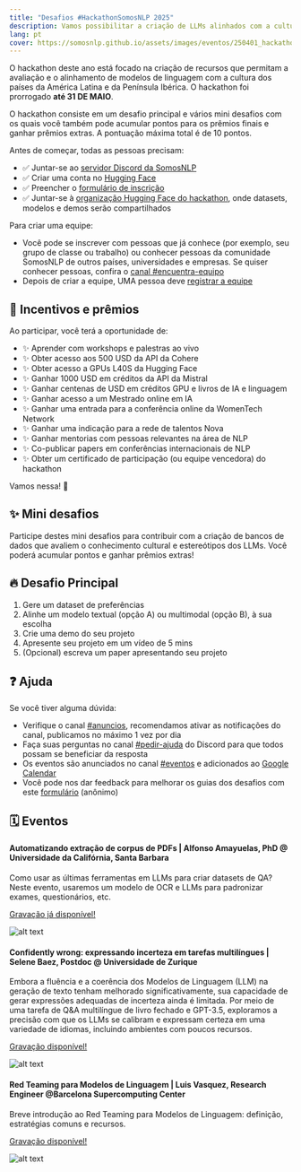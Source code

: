 ```yaml
---
title: "Desafios #HackathonSomosNLP 2025"
description: Vamos possibilitar a criação de LLMs alinhados com a cultura da LATAM e da Península Ibérica.
lang: pt
cover: https://somosnlp.github.io/assets/images/eventos/250401_hackathon_sinfecha.jpg
---
```


<script setup>
import ChallengesGrid from '../../../../src/components/ChallengesGrid.vue'

const miniChallenges = [
  {
    title: "Exames (INCLUDE)",
    description: "Procure exames de múltipla escolha do seu país para avaliar o conhecimento dos LLMs. Priorize exames em idiomas diferentes do espanhol e/ou focados em temas culturais (por exemplo, história, literatura).",
    dates: "9 de abril - 31 de maio (PRORROGADO)",
    points: "1 ponto",
    requirements: "Saber pesquisar na internet",
    link: "https://somosnlp.org/pt/hackathon/retos/include",
    cover: "https://somosnlp.github.io/assets/images/eventos/250401_hackathon_sinfecha.jpg"
  },
  {
    title: "Estereótipos",
    description: "Compartilhe e avalie estereótipos para ajudar a mitigar vieses dos LLMs.",
    dates: "9 de abril - 15 de maio (PRORROGADO)",
    points: "1 ponto",
    requirements: "Ter vivido em sociedade",
    link: "https://somosnlp.org/pt/hackathon/retos/estereotipos",
    cover: "https://somosnlp.github.io/assets/images/eventos/250401_hackathon_sinfecha.jpg"
  },
  {
    title: "Perguntas Culturais (BLEND)",
    description: "Responda perguntas sobre seu país para avaliar o conhecimento cultural dos LLMs. Usaremos essas respostas para estender o benchmark aberto BLEND.",
    dates: "14 de abril - 31 de maio (PRORROGADO)",
    points: "2 pontos",
    requirements: "Ter vivido em sociedade",
    link: "https://somosnlp.org/pt/hackathon/retos/blend",
    cover: "https://somosnlp.github.io/assets/images/eventos/250401_hackathon_sinfecha.jpg"
  }
]

const mainChallenges = [
  {
    title: "1. Gere um Dataset de Preferências",
    description: "Projete prompts que avaliem a adequação cultural com seu país e escolha a melhor resposta em uma LLM Arena. Os prompts e as respostas serão coletados e compartilhados com todas as equipes participantes como dataset de preferências v0 para a fase de alinhamento.",
    dates: "14 de abril - 15 de maio (PRORROGADO)",
    points: "3 pontos",
    requirements: "Ter vivido em sociedade e querer entender bem o conceito de adequação cultural",
    link: "https://somosnlp.org/pt/hackathon/retos/preferencias",
    cover: "https://somosnlp.github.io/assets/images/eventos/250401_hackathon_sinfecha.jpg"
  },
  {
    title: "2.A. Alinhe um Modelo Textual (LLM)",
    description: "Processe, filtre e estenda o dataset de preferências v0 adaptando-o ao seu caso de uso. Use-o para alinhar um LLM usando técnicas de treinamento otimizado e alinhamento como LoRA, quantização e otimização direta de preferências (DPO).",
    dates: "21 de abril - 31 de maio (Máx. 2 semanas)",
    points: "3 pontos",
    requirements: "Saber programar",
    link: "https://somosnlp.org/pt/hackathon/retos/preferencias",
    cover: "https://somosnlp.github.io/assets/images/eventos/250401_hackathon_sinfecha.jpg"
  },
  {
    title: "2.B. Alinhe um Modelo Multimodal",
    description: "Gere um dataset de imagens e descrições usando a API da Cohere. Use-o para criar um modelo multimodal (VLLM) que gere descrições de imagens levando em conta o contexto usando as últimas técnicas de treinamento otimizado.",
    dates: "21 de abril - 31 de maio (Máx. 2 semanas)",
    points: "3 pontos",
    requirements: "Ter experiência em NLP",
    link: "https://somosnlp.org/pt/hackathon/retos/preferencias",
    cover: "https://somosnlp.github.io/assets/images/eventos/250401_hackathon_sinfecha.jpg"
  }
]

const finalChallenges = [
  {
    title: "3. Crie uma Demo",
    description: "Crie uma demo do seu projeto em um Space do Hugging Face para que todos possam ver seu trabalho.",
    dates: "Até 31 de maio (PRORROGADO)",
    points: "0,5 pontos",
    requirements: "Ter completado algum desafio principal",
    link: "https://somosnlp.org/pt/hackathon/retos/presentacion",
    cover: "https://somosnlp.github.io/assets/images/eventos/250401_hackathon_sinfecha.jpg"
  },
  {
    title: "4. Grave um Vídeo",
    description: "Grave um vídeo de 5 minutos apresentando seu projeto para o júri e o resto da comunidade.",
    dates: "Envio até 1 de junho (PRORROGADO)",
    points: "0,5 pontos",
    requirements: "Ter completado algum desafio principal",
    link: "https://somosnlp.org/pt/hackathon/retos/presentacion",
    cover: "https://somosnlp.github.io/assets/images/eventos/250401_hackathon_sinfecha.jpg"
  },
  {
    title: "5. (Opcional) Escreva um Paper",
    description: "Escreva um paper descrevendo seu projeto. Se você estiver interessado, podemos orientá-lo e ajudá-lo a enviá-lo para um workshop do LatinX in NLP.",
    dates: "A partir de junho",
    points: "0,5 pontos",
    requirements: "Ter completado algum desafio principal",
    link: "https://somosnlp.org/pt/hackathon/retos/presentacion",
    cover: "https://somosnlp.github.io/assets/images/eventos/250401_hackathon_sinfecha.jpg"
  }
]
</script>

O hackathon deste ano está focado na criação de recursos que permitam a avaliação e o alinhamento de modelos de linguagem com a cultura dos países da América Latina e da Península Ibérica. O hackathon foi prorrogado **até 31 DE MAIO**.

O hackathon consiste em um desafio principal e vários mini desafios com os quais você também pode acumular pontos para os prêmios finais e ganhar prêmios extras. A pontuação máxima total é de 10 pontos.

Antes de começar, todas as pessoas precisam:
- ✅ Juntar-se ao [servidor Discord da SomosNLP](https://discord.com/invite/my8w7JUxZR)
- ✅ Criar uma conta no [Hugging Face](https://huggingface.co/join)
- ✅ Preencher o [formulário de inscrição](https://forms.gle/bDaBC7XV3iu2trj59)
- ✅ Juntar-se à [organização Hugging Face do hackathon](https://huggingface.co/organizations/somosnlp-hackathon-2025/share/BMALwncoPyZLRdPuzwugnsDzXHsbLnjjGD), onde datasets, modelos e demos serão compartilhados

Para criar uma equipe:
- Você pode se inscrever com pessoas que já conhece (por exemplo, seu grupo de classe ou trabalho) ou conhecer pessoas da comunidade SomosNLP de outros países, universidades e empresas. Se quiser conhecer pessoas, confira o [canal #encuentra-equipo](https://discord.com/channels/938134488670675055/1082369575666073611)
- Depois de criar a equipe, UMA pessoa deve [registrar a equipe](https://forms.gle/mLKEURUXGiNhq31T9)

## 👏 Incentivos e prêmios

Ao participar, você terá a oportunidade de:
- ✨ Aprender com workshops e palestras ao vivo
- ✨ Obter acesso aos 500 USD da API da Cohere
- ✨ Obter acesso a GPUs L40S da Hugging Face
- ✨ Ganhar 1000 USD em créditos da API da Mistral
- ✨ Ganhar centenas de USD em créditos GPU e livros de IA e linguagem
- ✨ Ganhar acesso a um Mestrado online em IA
- ✨ Ganhar uma entrada para a conferência online da WomenTech Network
- ✨ Ganhar uma indicação para a rede de talentos Nova
- ✨ Ganhar mentorias com pessoas relevantes na área de NLP
- ✨ Co-publicar papers em conferências internacionais de NLP
- ✨ Obter um certificado de participação (ou equipe vencedora) do hackathon

Vamos nessa! 🚀


## ✨ Mini desafios

Participe destes mini desafios para contribuir com a criação de bancos de dados que avaliem o conhecimento cultural e estereótipos dos LLMs. Você poderá acumular pontos e ganhar prêmios extras!

<ChallengesGrid :challenges="miniChallenges" />

## 🔥 Desafio Principal

1. Gere um dataset de preferências
2. Alinhe um modelo textual (opção A) ou multimodal (opção B), à sua escolha
3. Crie uma demo do seu projeto
4. Apresente seu projeto em um vídeo de 5 mins
5. (Opcional) escreva um paper apresentando seu projeto

<ChallengesGrid :challenges="mainChallenges" />

<ChallengesGrid :challenges="finalChallenges" />

## ❓ Ajuda

Se você tiver alguma dúvida:
- Verifique o canal [#anuncios](https://discord.com/channels/938134488670675055/944255490748207115), recomendamos ativar as notificações do canal, publicamos no máximo 1 vez por dia
- Faça suas perguntas no canal [#pedir-ajuda](https://discord.com/channels/938134488670675055/1051997272356966430) do Discord para que todos possam se beneficiar da resposta
- Os eventos são anunciados no canal [#eventos](https://discord.com/channels/938134488670675055/939934987581534228) e adicionados ao [Google Calendar](https://calendar.google.com/calendar/u/0?cid=ZWM3MGZhODIzNmYyNzBlMTYwYzFiMjdhNDgzZWMyMjA1ZjQwYzUyN2E5N2MwZTJhZmY0OTcwZDZmZjBkYzQyMEBncm91cC5jYWxlbmRhci5nb29nbGUuY29t)
- Você pode nos dar feedback para melhorar os guias dos desafios com este [formulário](https://forms.gle/LjQBb8B3XGqPs8Ws9) (anônimo)


## 🗓️ Eventos

#### Automatizando extração de corpus de PDFs | Alfonso Amayuelas, PhD @ Universidade da Califórnia, Santa Barbara

Como usar as últimas ferramentas em LLMs para criar datasets de QA? Neste evento, usaremos um modelo de OCR e LLMs para padronizar exames, questionários, etc.

[Gravação já disponível!](https://www.youtube.com/watch?v=Jk70bSw4tTo&list=PLTA-KAy8nxaCGGYz5CWiLZNzc31ilPDyI&index=3)

![alt text](https://somosnlp.github.io/assets/images/eventos/250415_alfonso_amayuelas.png)


#### Confidently wrong: expressando incerteza em tarefas multilíngues | Selene Baez, Postdoc @ Universidade de Zurique

Embora a fluência e a coerência dos Modelos de Linguagem (LLM) na geração de texto tenham melhorado significativamente, sua capacidade de gerar expressões adequadas de incerteza ainda é limitada. Por meio de uma tarefa de Q&A multilíngue de livro fechado e GPT-3.5, exploramos a precisão com que os LLMs se calibram e expressam certeza em uma variedade de idiomas, incluindo ambientes com poucos recursos.

[Gravação disponível!](https://www.youtube.com/watch?v=TC9tOEyPqy8&list=PLTA-KAy8nxaDHyJyPlrDMCkwTsJZpMNK6)

![alt text](https://somosnlp.github.io/assets/images/eventos/250410_selene_baez.png)

#### Red Teaming para Modelos de Linguagem | Luis Vasquez, Research Engineer @Barcelona Supercomputing Center

Breve introdução ao Red Teaming para Modelos de Linguagem: definição, estratégias comuns e recursos.

[Gravação disponível!](https://www.youtube.com/watch?v=pGOXE4rrO9M&list=PLTA-KAy8nxaDHyJyPlrDMCkwTsJZpMNK6)

![alt text](https://somosnlp.github.io/assets/images/eventos/250410_luis_vasquez.png)
